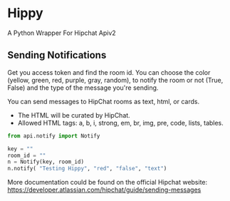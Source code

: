 # Hippy
A Python Wrapper For Hipchat Apiv2

## Sending Notifications

Get you access token and find the room id.
You can choose the color (yellow, green, red, purple, gray, random), to notify the room or not (True, False) and the type of the message you're sending.

You can send messages to HipChat rooms as text, html, or cards.
- The HTML will be curated by HipChat.
- Allowed HTML tags: a, b, i, strong, em, br, img, pre, code, lists, tables.

``` python
from api.notify import Notify

key = ""
room_id = ""
n = Notify(key, room_id)
n.notify( "Testing Hippy", "red", "false", "text")
```

More documentation could be found on the official Hipchat website:
https://developer.atlassian.com/hipchat/guide/sending-messages




